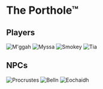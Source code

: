 # The Porthole™

## Players
![M'ggah](https://i.imgur.com/TONBUDzb.png) ![Myssa](https://i.imgur.com/GjLqK7tb.png) ![Smokey](https://i.imgur.com/exed6hMb.png) ![Tia](https://i.imgur.com/T1BZs5Lb.png)

## NPCs
![Procrustes](https://i.imgur.com/BcbX6gBb.jpg) ![Belln](https://i.imgur.com/Oe1xNnRb.png) ![Eochaidh](https://i.imgur.com/BK7V1ZOb.png)

